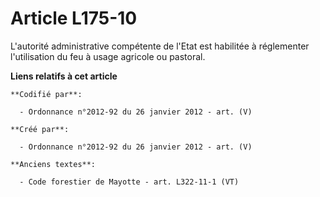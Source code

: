 # Article L175-10

L'autorité administrative compétente de l'Etat est habilitée à réglementer l'utilisation du feu à usage agricole ou pastoral.

**Liens relatifs à cet article**

	**Codifié par**:

	  - Ordonnance n°2012-92 du 26 janvier 2012 - art. (V)

	**Créé par**:

	  - Ordonnance n°2012-92 du 26 janvier 2012 - art. (V)

	**Anciens textes**:

	  - Code forestier de Mayotte - art. L322-11-1 (VT)
